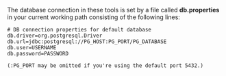 The database connection in these tools is set by a file called **db.properties** in your current working path
consisting of the following lines:
```
# DB connection properties for default database
db.driver=org.postgresql.Driver
db.url=jdbc:postgresql://PG_HOST:PG_PORT/PG_DATABASE
db.user=USERNAME
db.password=PASSWORD

(:PG_PORT may be omitted if you're using the default port 5432.)
```
